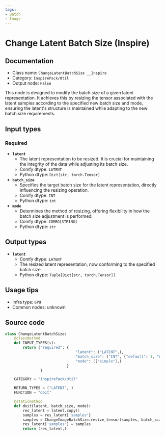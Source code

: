 ```yaml
---
tags:
- Batch
- Image
---
```


# Change Latent Batch Size (Inspire)
## Documentation
- Class name: `ChangeLatentBatchSize __Inspire`
- Category: `InspirePack/Util`
- Output node: `False`

This node is designed to modify the batch size of a given latent representation. It achieves this by resizing the tensor associated with the latent samples according to the specified new batch size and mode, ensuring the latent's structure is maintained while adapting to the new batch size requirements.
## Input types
### Required
- **`latent`**
    - The latent representation to be resized. It is crucial for maintaining the integrity of the data while adjusting its batch size.
    - Comfy dtype: `LATENT`
    - Python dtype: `Dict[str, torch.Tensor]`
- **`batch_size`**
    - Specifies the target batch size for the latent representation, directly influencing the resizing operation.
    - Comfy dtype: `INT`
    - Python dtype: `int`
- **`mode`**
    - Determines the method of resizing, offering flexibility in how the batch size adjustment is performed.
    - Comfy dtype: `COMBO[STRING]`
    - Python dtype: `str`
## Output types
- **`latent`**
    - Comfy dtype: `LATENT`
    - The resized latent representation, now conforming to the specified batch size.
    - Python dtype: `Tuple[Dict[str, torch.Tensor]]`
## Usage tips
- Infra type: `GPU`
- Common nodes: unknown


## Source code
```python
class ChangeLatentBatchSize:
    @classmethod
    def INPUT_TYPES(s):
        return {"required": {
                                "latent": ("LATENT",),
                                "batch_size": ("INT", {"default": 1, "min": 1, "max": 4096, "step": 1}),
                                "mode": (["simple"],)
                            }
                }

    CATEGORY = "InspirePack/Util"

    RETURN_TYPES = ("LATENT", )
    FUNCTION = "doit"

    @staticmethod
    def doit(latent, batch_size, mode):
        res_latent = latent.copy()
        samples = res_latent['samples']
        samples = ChangeImageBatchSize.resize_tensor(samples, batch_size, mode)
        res_latent['samples'] = samples
        return (res_latent,)

```
